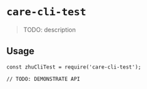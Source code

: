 # `care-cli-test`

> TODO: description

## Usage

```
const zhuCliTest = require('care-cli-test');

// TODO: DEMONSTRATE API
```
